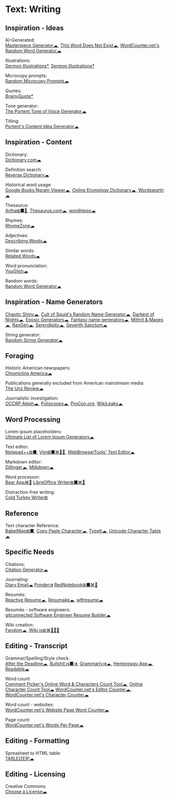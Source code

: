 # Text: Writing

## Inspiration - Ideas

AI-Generated:  
[Masterpiece Generator☁](https://www.plot-generator.org.uk/),
[This Word Does Not Exist☁](https://www.thisworddoesnotexist.com/),
[WordCounter.net's Random Word Generator☁](https://wordcounter.net/random-word-generator)

Illustrations:  
[Sermon Illustrations*](http://www.moreillustrations.com/),
[Sermon Illustrations*](http://www.sermonillustrations.com/)

Microcopy prompts:  
[Random Microcopy Prompts☁](https://dailyuxwriting.com/random-microcopy-prompt)

Quotes:  
[BrainyQuote*](https://www.brainyquote.com/)

Tone generator:  
[The Portent Tone of Voice Generator☁](https://www.portent.com/tools/tone-of-voice-generator)

Titling:  
[Portent's Content Idea Generator☁](https://www.portent.com/tools/title-maker/)

## Inspiration - Content

Dictionary:  
[Dictionary.com☁](https://www.dictionary.com/)

Definition search:  
[Reverse Dictionary☁](https://reversedictionary.org/)

Historical word usage:  
[Google Books Ngram Viewer☁](https://books.google.com/ngrams),
[Online Etymology Dictionary☁](https://www.etymonline.com/),
[Wordsworth☁](http://www.wordsworth.us/)

Thesaurus:  
[Artha⊞■🐧](http://artha.sourceforge.net/),
[Thesaurus.com☁](https://www.thesaurus.com/),
[wordhippo☁](https://www.wordhippo.com/)

Rhymes:  
[RhymeZone☁](https://www.rhymezone.com/)

Adjectives:  
[Describing Words☁](https://describingwords.io/)

Similar words:  
[Related Words☁](https://relatedwords.org/)

Word pronunciation:  
[YouGlish☁](https://youglish.com/)

Random words:  
[Random Word Generator☁](https://commentpicker.com/random-word-generator.php)

## Inspiration - Name Generators

[Chaotic Shiny☁](https://www.chaoticshiny.com/),
[Cult of Squid's Random Name Generator☁](https://squid.org/rpg-random-generator),
[Darkest of Nights☁](https://www.darkestofnights.com/gens.php),
[Eposic Generators☁](https://www.trollmystic.com/pub/category/generators/),
[Fantasy name generators☁](https://www.fantasynamegenerators.com/),
[Mithril & Mages☁](https://www.mithrilandmages.com/),
[RanGen☁](https://www.rangen.co.uk/),
[Serendipity☁](https://nine.frenchboys.net/),
[Seventh Sanctum☁](https://www.seventhsanctum.com/)

String generator:  
[Random String Generator☁](https://commentpicker.com/string-generator.php)

## Foraging

Historic American newspapers:  
[Chronicling America☁](https://chroniclingamerica.loc.gov/)

Publications generally excluded from American mainstream media:  
[The Unz Review☁](https://www.unz.com/print/All/)

Journalistic investigation:  
[OCCRP Aleph☁](https://aleph.occrp.org/),
[Poliscoops☁](https://poliscoops.eu/),
[ProCon.org](https://www.procon.org/),
[WikiLeaks☁](https://wikileaks.org/)

## Word Processing

Lorem ipsum placeholders:  
[Ultimate List of Lorem Ipsum Generators☁](https://loremipsum.io/ultimate-list-of-lorem-ipsum-generators/)

Text editor:  
[Notepad++⊞■](https://notepad-plus-plus.org/),
[Vim⊞■⌘🐧🤖](https://www.vim.org/),
[WebBrowserTools' Text Editor☁](https://webbrowsertools.com/text-editor/)

Markdown editor:  
[Dillinger☁](https://dillinger.io/),
[Milkdown☁](https://milkdown.dev/)

Word processor:  
[Bear App⌘🍎](https://bear.app)
[LibreOffice Writer⊞■⌘🐧](https://www.libreoffice.org/)

Distraction-free writing:  
[Cold Turkey Writer⊞](https://getcoldturkey.com/writer/)

## Reference

Text character Reference:  
[BabelMap⊞■](http://www.babelstone.co.uk/Software/BabelMap.html),
[Copy Paste Character☁](https://www.copypastecharacter.com/),
[TypeIt☁](https://www.typeit.org/),
[Unicode Character Table☁](https://unicode-table.com)

## Specific Needs

Citations:  
[Citation Generator☁](https://www.citationgenerator.com/)

Journaling:  
[Diary Email☁](https://diaryemail.com/)
[Ponder⇉](https://getponder.app/)
[RedNotebook⊞■⌘🐧](https://rednotebook.sourceforge.io/)

Resumés:  
[Reactive Resume☁](https://rx-resume.web.app/),
[Resumake☁](https://resumake.io/),
[wtfresume☁](https://wtfresume.com/)

Resumés - software engineers:  
[gitconnected Software Engineer Resume Builder☁](https://gitconnected.com/resume-builder)

Wiki creation:  
[Fandom☁](https://www.fandom.com/),
[Wiki.js⊞⌘🐧🍎🤖](https://wiki.js.org/)

## Editing - Transcript

Grammar/Spelling/Style check:  
[After the Deadline☁](https://www.polishmywriting.com/),
[Bullshit.js■⇉](https://mourner.github.io/bullshit.js/),
[Grammarly⇉☁](https://app.grammarly.com/),
[Hemingway App☁](http://www.hemingwayapp.com/),
[Readable☁](https://app.readable.com/text/?demo)

Word count:  
[Comment Picker's Online Word & Characters Count Tool☁](https://commentpicker.com/word-counter.php),
[Online Character Count Tool☁](https://www.charactercountonline.com/)
[WordCounter.net's Editor Counter☁](https://wordcounter.net/edit-counter),
[WordCounter.net's Character Counter☁](https://wordcounter.net/character-count)

Word count - websites:  
[WordCounter.net's Website Page Word Counter☁](https://wordcounter.net/website-word-count)

Page count:  
[WordCounter.net's Words Per Page☁](https://wordcounter.net/words-per-page)

## Editing - Formatting

Spreasheet to HTML table:  
[TABLEIZER!☁](https://www.tableizer.journalistopia.com/)

## Editing - Licensing

Creative Commons:  
[Choose a License☁](https://chooser-beta.creativecommons.org/)
